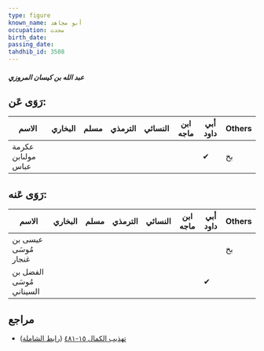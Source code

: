 ```yaml
---
type: figure
known_name: أبو مجاهد
occupation: محدث
birth_date:
passing_date:
tahdhib_id: 3508
---
```

##### عبد الله بن كيسان المروزي

## رَوَى عَن:
| الاسم              | البخاري | مسلم | الترمذي | النسائي | ابن ماجه | أبي داود | Others |
| ------------------ | ------- | ---- | ------- | ------- | -------- | -------- | ------ |
| عكرمة مولىابن عباس |         |      |         |         |          | ✔        | بخ     |
## رَوَى عَنه:
| الاسم                    | البخاري | مسلم | الترمذي | النسائي | ابن ماجه | أبي داود | Others |
| ------------------------ | ------- | ---- | ------- | ------- | -------- | -------- | ------ |
| عيسى بن مُوسَى غنجار     |         |      |         |         |          |          | بخ     |
| الفضل بن مُوسَى السيناني |         |      |         |         |          | ✔        |        |
## مراجع
- [تهذيب الكمال ١٥-٤٨١](obsidian://open?vault=Tahdhib-al-Kamal&file=Figures/٣٥٠٨-عبد%20الله%20بن%20كيسان%20المروزي) ([رابط الشاملة](https://shamela.ws/book/3722/7965))